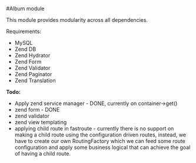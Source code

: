 #Album module

This module provides modularity across all dependencies.

Requirements:
* MySQL
* Zend DB 
* Zend Hydrator 
* Zend Form 
* Zend Validator
* Zend Paginator
* Zend Translation

**Todo:**
- Apply zend service manager - DONE, currently on container->get()
- zend form - DONE
- zend  validator
- zend view templating
- applying child route in fastroute - currently there is no support on making a child route using the configuration driven routes, instead, we have to create our own RoutingFactory which we can feed some route configuration and apply some business logical that can achieve the goal of having a child route.